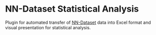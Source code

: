 # NN-Dataset Statistical Analysis

Plugin for automated transfer of <a href='https://github.com/ABrain-One/nn-dataset'>NN-Dataset</a> data into Excel format and visual presentation for statistical analysis.
